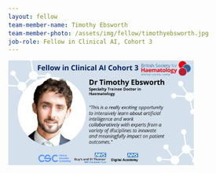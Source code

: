 ```yaml
---
layout: fellow
team-member-name: Timothy Ebsworth
team-member-photo: /assets/img/fellow/timothyebsworth.jpg
job-role: Fellow in Clinical AI, Cohort 3
---
```

<img src="/assets/img/fellow/card/TEbsworthquote.jpg" alt="Alt text" style="width:75%;">
